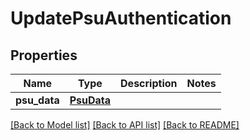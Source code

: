 # UpdatePsuAuthentication

## Properties
Name | Type | Description | Notes
------------ | ------------- | ------------- | -------------
**psu_data** | [**PsuData**](PsuData.md) |  | 

[[Back to Model list]](../README.md#documentation-for-models) [[Back to API list]](../README.md#documentation-for-api-endpoints) [[Back to README]](../README.md)

